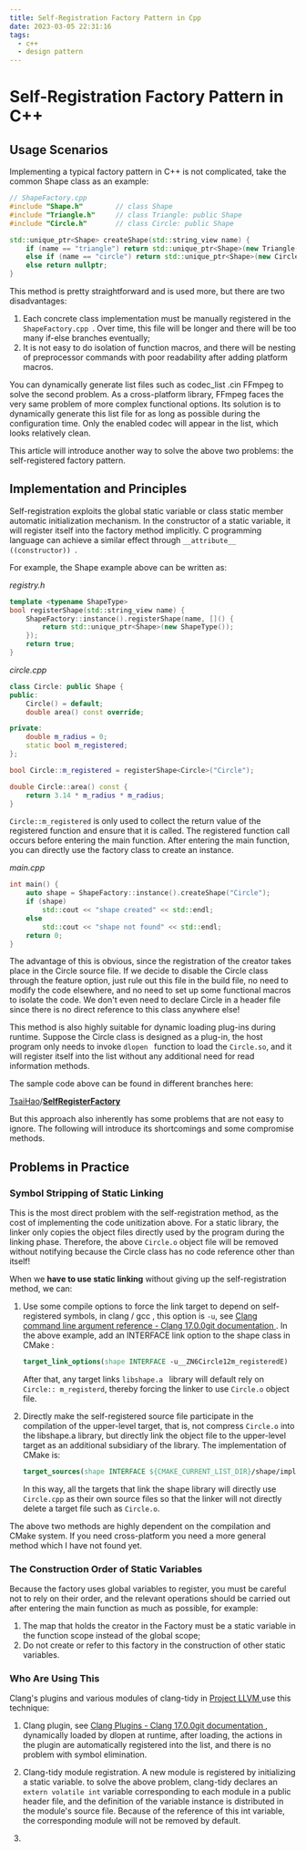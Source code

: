 ```yaml
---
title: Self-Registration Factory Pattern in Cpp
date: 2023-03-05 22:31:16
tags:
  - c++
  - design pattern
---
```


# Self-Registration Factory Pattern in C++

## Usage Scenarios

Implementing a typical factory pattern in C++ is not complicated, take the common Shape class as an example:

```c++
// ShapeFactory.cpp
#include "Shape.h"        // class Shape
#include "Triangle.h"     // class Triangle: public Shape
#include "Circle.h"       // class Circle: public Shape

std::unique_ptr<Shape> createShape(std::string_view name) {
    if (name == "triangle") return std::unique_ptr<Shape>(new Triangle());
    else if (name == "circle") return std::unique_ptr<Shape>(new Circle());
    else return nullptr;
}
```

This method is pretty straightforward and is used more, but there are two disadvantages:

1. Each concrete class implementation must be manually registered in the `ShapeFactory.cpp `. Over time, this file will be longer and there will be too many if-else branches eventually;
2. It is not easy to do isolation of function macros, and there will be nesting of preprocessor commands with poor readability after adding platform macros.

You can dynamically generate list files such as codec_list .cin FFmpeg to solve the second problem. As a cross-platform library, FFmpeg faces the very same problem of more complex functional options. Its solution is to dynamically generate this list file for as long as possible during the configuration time. Only the enabled codec will appear in the list, which looks relatively clean.

This article will introduce another way to solve the above two problems: the self-registered factory pattern.

## Implementation and Principles

Self-registration exploits the global static variable or class static member automatic initialization mechanism. In the constructor of a static variable, it will register itself into the factory method implicitly. C programming language can achieve a similar effect through `__attribute__ ((constructor)) `.

For example, the Shape example above can be written as:

*registry.h*

```cpp
template <typename ShapeType>
bool registerShape(std::string_view name) {
    ShapeFactory::instance().registerShape(name, []() {
        return std::unique_ptr<Shape>(new ShapeType());
    });
    return true;
}
```

*circle.cpp*

```cpp
class Circle: public Shape {
public:
    Circle() = default;
    double area() const override;

private:
    double m_radius = 0;
    static bool m_registered;
};

bool Circle::m_registered = registerShape<Circle>("Circle");

double Circle::area() const {
    return 3.14 * m_radius * m_radius;
}
```

`Circle::m_registered` is only used to collect the return value of the registered function and ensure that it is called. The registered function call occurs before entering the main function. After entering the main function, you can directly use the factory class to create an instance.

*main.cpp*

```cpp
int main() {
    auto shape = ShapeFactory::instance().createShape("Circle");
    if (shape)
        std::cout << "shape created" << std::endl;
    else 
        std::cout << "shape not found" << std::endl;
    return 0;
}
```

The advantage of this is obvious, since the registration of the creator takes place in the Circle source file. If we decide to disable the Circle class through the feature option, just rule out this file in the build file, no need to modify the code elsewhere, and no need to set up some functional macros to isolate the code. We don't even need to declare Circle in a header file since there is no direct reference to this class anywhere else!

This method is also highly suitable for dynamic loading plug-ins during runtime. Suppose the Circle class is designed as a plug-in, the host program only needs to invoke `dlopen ` function to load the `Circle.so`, and it will register itself into the list without any additional need for read information methods.

The sample code above can be found in different branches here:

[TsaiHao](https://github.com/TsaiHao)/**[SelfRegisterFactory](https://github.com/TsaiHao/SelfRegisterFactory)**

But this approach also inherently has some problems that are not easy to ignore. The following will introduce its shortcomings and some compromise methods.



## Problems in Practice

### Symbol Stripping of Static Linking

This is the most direct problem with the self-registration method, as the cost of implementing the code unitization above. For a static library, the linker only copies the object files directly used by the program during the linking phase. Therefore, the above `Circle.o` object file will be removed without notifying because the Circle class has no code reference other than itself!

When we **have to use static linking** without giving up the self-registration method, we can:

1. Use some compile options to force the link target to depend on self-registered symbols, in clang / gcc , this option is `-u`, see [Clang command line argument reference - Clang 17.0.0git documentation ](https://clang.llvm.org/docs/ClangCommandLineReference.html#cmdoption-clang-u-arg). In the above example, add an INTERFACE link option to the shape class in CMake :

   ```cmake 
   target_link_options(shape INTERFACE -u__ZN6Circle12m_registeredE)
   ```

   After that, any target links `libshape.a ` library will default rely on `Circle:: m_registerd`, thereby forcing the linker to use `Circle.o` object file.

2. Directly make the self-registered source file participate in the compilation of the upper-level target, that is, not compress `Circle.o` into the libshape.a library, but directly link the object file to the upper-level target as an additional subsidiary of the library. The implementation of CMake is:

   ```cmake
   target_sources(shape INTERFACE ${CMAKE_CURRENT_LIST_DIR}/shape/impl/Circle.cpp)
   ```

   In this way, all the targets that link the shape library will directly use `Circle.cpp` as their own source files so that the linker will not directly delete a target file such as `Circle.o`.

The above two methods are highly dependent on the compilation and CMake system. If you need cross-platform you need a more general method which I have not found yet.

### The Construction Order of Static Variables

Because the factory uses global variables to register, you must be careful not to rely on their order, and the relevant operations should be carried out after entering the main function as much as possible, for example:

1. The map that holds the creator in the Factory must be a static variable in the function scope instead of the global scope;
2. Do not create or refer to this factory in the construction of other static variables.

### Who Are Using This

Clang's plugins and various modules of clang-tidy in [Project LLVM ](https://github.com/llvm/llvm-project) use this technique:

1. Clang plugin, see [Clang Plugins - Clang 17.0.0git documentation ](https://clang.llvm.org/docs/ClangPlugins.html), dynamically loaded by dlopen at runtime, after loading, the actions in the plugin are automatically registered into the list, and there is no problem with symbol elimination.
2. Clang-tidy module registration. A new module is registered by initializing a static variable. to solve the above problem, clang-tidy declares an `extern volatile int` variable corresponding to each module in a public header file, and the definition of the variable instance is distributed in the module's source file. Because of the reference of this int variable, the corresponding module will not be removed by default.

1. 
